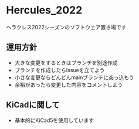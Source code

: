 # Hercules_2022
ヘラクレス2022シーズンのソフトウェア置き場です

## 運用方針
- 大きな変更をするときはブランチを別途作成
- ブランチを作成したらIssueを立てよう
- 小さな変更ならどんどんmainブランチに突っ込もう
- 余裕があったら変更した内容をコメントしよう

## KiCadに関して
- 基本的にKiCad5を使用しています
